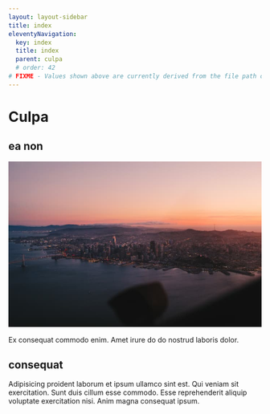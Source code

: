 ```yaml
---
layout: layout-sidebar
title: index
eleventyNavigation:
  key: index
  title: index
  parent: culpa
  # order: 42
# FIXME - Values shown above are currently derived from the file path only, except order which is also commented out because it is optional. Correct as desired and delete comment(s).
---
```


# Culpa

## ea non

<img class="bordered" src="/static/images/bulksplash-cleipelt-8z_IyuOwcIQ.jpg" alt="bulksplash-cleipelt-8z_IyuOwcIQ.jpg" />

Ex consequat commodo enim. Amet irure do do nostrud laboris dolor.

## consequat

Adipisicing proident laborum et ipsum ullamco sint est. Qui veniam sit exercitation. Sunt duis cillum esse commodo. Esse reprehenderit aliquip voluptate exercitation nisi. Anim magna consequat ipsum.